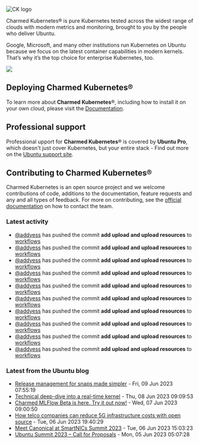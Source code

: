 ![CK logo](https://assets.ubuntu.com/v1/451d4cf4-Charmed+Kubernetes_RGB_onWhite_2022.svg)

Charmed Kubernetes® is pure Kubernetes tested across the widest range of clouds with modern metrics and monitoring, brought to you by the people who deliver Ubuntu.

Google, Microsoft, and many other institutions run Kubernetes on Ubuntu because we focus on the latest container capabilities in modern kernels. That’s why it’s the top choice for enterprise Kubernetes, too.

![](https://assets.ubuntu.com/v1/843c77b6-juju-at-a-glace.svg)

## Deploying Charmed Kubernetes®

To learn more about **Charmed Kubernetes**®, including how to install it on your own cloud, please visit the [Documentation][docs].

## Professional support

Professional upport for **Charmed Kubernetes**® is covered by **Ubuntu Pro**, which doesn't just cover Kubernetes, but your entire stack - Find out more on the [Ubuntu support site](https://ubuntu.com/support).

## Contributing to Charmed Kubernetes®

Charmed Kubernetes is an open source project and we welcome contributions of code, additions to the documentation, feature requests and any and all types of feedback. For more on contributing, see the [official documentation][get-in-touch] on how to contact the team.

<!-- LINKS -->
[docs]: https://ubuntu.com/kubernetes/docs
[get-in-touch]: https://ubuntu.com/kubernetes/docs/get-in-touch

### Latest activity

<!-- activity starts -->
 - [@addyess](https://github.com/addyess) has pushed the commit **add upload and upload resources** to [workflows](https://github.com/charmed-kubernetes/workflows)
 - [@addyess](https://github.com/addyess) has pushed the commit **add upload and upload resources** to [workflows](https://github.com/charmed-kubernetes/workflows)
 - [@addyess](https://github.com/addyess) has pushed the commit **add upload and upload resources** to [workflows](https://github.com/charmed-kubernetes/workflows)
 - [@addyess](https://github.com/addyess) has pushed the commit **add upload and upload resources** to [workflows](https://github.com/charmed-kubernetes/workflows)
 - [@addyess](https://github.com/addyess) has pushed the commit **add upload and upload resources** to [workflows](https://github.com/charmed-kubernetes/workflows)
 - [@addyess](https://github.com/addyess) has pushed the commit **add upload and upload resources** to [workflows](https://github.com/charmed-kubernetes/workflows)
 - [@addyess](https://github.com/addyess) has pushed the commit **add upload and upload resources** to [workflows](https://github.com/charmed-kubernetes/workflows)
 - [@addyess](https://github.com/addyess) has pushed the commit **add upload and upload resources** to [workflows](https://github.com/charmed-kubernetes/workflows)
 - [@addyess](https://github.com/addyess) has pushed the commit **add upload and upload resources** to [workflows](https://github.com/charmed-kubernetes/workflows)
 - [@addyess](https://github.com/addyess) has pushed the commit **add upload and upload resources** to [workflows](https://github.com/charmed-kubernetes/workflows)
<!-- activity ends -->

<!-- roadmap starts -->

<!-- roadmap ends -->

### Latest from the Ubuntu blog

<!-- blog starts -->
* [Release management for snaps made simpler](https://ubuntu.com//blog/release-management-for-snaps-made-simpler) - Fri, 09 Jun 2023 07:55:19 
* [Technical deep-dive into a real-time kernel](https://ubuntu.com//blog/real-time-kernel-technical) - Thu, 08 Jun 2023 09:09:53 
* [Charmed MLFlow Beta is here. Try it out now!](https://ubuntu.com//blog/charmed-mlflow-beta) - Wed, 07 Jun 2023 09:00:50 
* [How telco companies can reduce 5G infrastructure costs with open source](https://ubuntu.com//blog/how-telco-companies-can-reduce-5g-infrastructure-costs-with-open-source) - Tue, 06 Jun 2023 19:40:29 
* [Meet Canonical at SmartNICs Summit 2023](https://ubuntu.com//blog/join-canonical-at-smartnics-summit-2023) - Tue, 06 Jun 2023 15:03:23 
* [Ubuntu Summit 2023 &#8211; Call for Proposals](https://ubuntu.com//blog/ubuntu-summit-2023-call-for-proposals) - Mon, 05 Jun 2023 05:07:28 
<!-- blog ends -->
